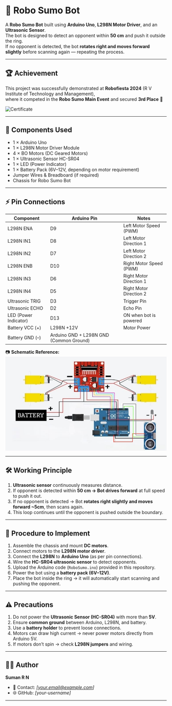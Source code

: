 # 🤖 Robo Sumo Bot

A **Robo Sumo Bot** built using **Arduino Uno**, **L298N Motor Driver**, and an **Ultrasonic Sensor**.  
The bot is designed to detect an opponent within **50 cm** and push it outside the ring.  
If no opponent is detected, the bot **rotates right and moves forward slightly** before scanning again — repeating the process.

---

## 🏆 Achievement
This project was successfully demonstrated at **Robofiesta 2024** (R V Institute of Technology and Management),  
where it competed in the **Robo Sumo Main Event** and secured **3rd Place** 🎉  

![Certificate](6b132539-e665-4fc8-9613-3ad00779aea8.png)

---

## 🔧 Components Used
- 1 × Arduino Uno  
- 1 × L298N Motor Driver Module  
- 4 × BO Motors (DC Geared Motors)  
- 1 × Ultrasonic Sensor HC-SR04  
- 1 × LED (Power Indicator)  
- 1 × Battery Pack (6V–12V, depending on motor requirement)  
- Jumper Wires & Breadboard (if required)  
- Chassis for Robo Sumo Bot  

---

## ⚡ Pin Connections
| Component             | Arduino Pin | Notes |
|------------------------|-------------|-------|
| L298N ENA             | D9          | Left Motor Speed (PWM) |
| L298N IN1             | D8          | Left Motor Direction 1 |
| L298N IN2             | D7          | Left Motor Direction 2 |
| L298N ENB             | D10         | Right Motor Speed (PWM) |
| L298N IN3             | D6          | Right Motor Direction 1 |
| L298N IN4             | D5          | Right Motor Direction 2 |
| Ultrasonic TRIG       | D3          | Trigger Pin |
| Ultrasonic ECHO       | D2          | Echo Pin |
| LED (Power Indicator) | D13         | ON when bot is powered |
| Battery VCC (+)       | L298N +12V  | Motor Power |
| Battery GND (–)       | Arduino GND + L298N GND (Common Ground) |

📷 **Schematic Reference:**  
![Schematic](schematic.jpg)

---

## 🛠️ Working Principle
1. **Ultrasonic sensor** continuously measures distance.  
2. If opponent is detected within **50 cm → Bot drives forward** at full speed to push it out.  
3. If no opponent is detected → Bot **rotates right slightly and moves forward ~5cm**, then scans again.  
4. This loop continues until the opponent is pushed outside the boundary.  

---

## 📜 Procedure to Implement
1. Assemble the chassis and mount **DC motors**.  
2. Connect motors to the **L298N motor driver**.  
3. Connect the **L298N** to **Arduino Uno** (as per pin connections).  
4. Wire the **HC-SR04 ultrasonic sensor** to detect opponents.  
5. Upload the Arduino code (`RoboSumo.ino`) provided in this repository.  
6. Power the bot using a **battery pack (6V–12V)**.  
7. Place the bot inside the ring → it will automatically start scanning and pushing the opponent.  

---

## ⚠️ Precautions
1. Do not power the **Ultrasonic Sensor (HC-SR04)** with more than **5V**.  
2. Ensure **common ground** between Arduino, L298N, and battery.  
3. Use a **battery holder** to prevent loose connections.  
4. Motors can draw high current → never power motors directly from Arduino 5V.  
5. If motors don’t spin → check **L298N jumpers** and wiring.  

---

## 👨‍💻 Author
**Suman R N**  
- 📧 Contact: *[your.email@example.com]*  
- 🌐 GitHub: *[your-username]*  

---
